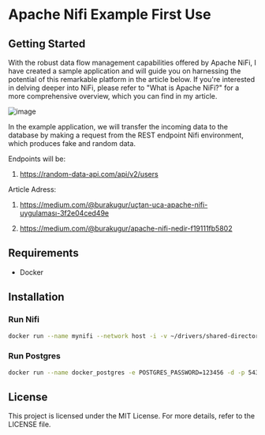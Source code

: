 # Apache Nifi Example First Use

## Getting Started

With the robust data flow management capabilities offered by Apache NiFi, I have created a sample application and will guide you on harnessing the potential of this remarkable platform in the article below. If you're interested in delving deeper into NiFi, please refer to "What is Apache NiFi?" for a more comprehensive overview, which you can find in my article.

![image](https://github.com/burakugurr/Apache-Nifi-Demo/assets/42806395/403470aa-9e77-4e29-a3f3-f85326b5fe5b)

In the example application, we will transfer the incoming data to the database by making a request from the REST endpoint Nifi environment, which produces fake and random data. 

Endpoints will be:

1. https://random-data-api.com/api/v2/users

Article Adress:

1. https://medium.com/@burakugur/uçtan-uca-apache-nifi-uygulaması-3f2e04ced49e

2. https://medium.com/@burakugur/apache-nifi-nedir-f19111fb5802

## Requirements
- Docker

## Installation

### Run Nifi

```bash
docker run --name mynifi --network host -i -v ~/drivers/shared-directory:/opt/nifi/nifi-current/ls-target apache/nifi
```

### Run Postgres

```bash
docker run --name docker_postgres -e POSTGRES_PASSWORD=123456 -d -p 5432:5432 -v $HOME/docker/volumes/postgres:/var/lib/postgresql/data postgres
```

## License

This project is licensed under the MIT License. For more details, refer to the LICENSE file.



